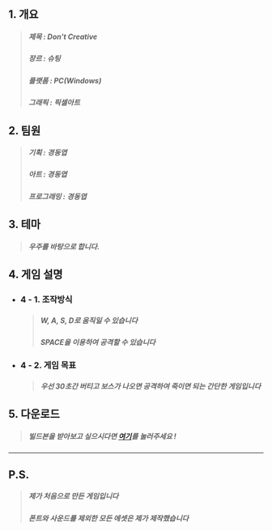 ## 1. 개요
  >##### 제목 : Don't Creative
  >##### 장르 : 슈팅 
  >##### 플랫폼 : PC(Windows)
  >##### 그래픽 : 픽셀아트  

## 2. 팀원 
  >##### 기획 : 경동엽
  >##### 아트 : 경동엽 
  >##### 프로그래밍 : 경동엽 

## 3. 테마 
  >##### 우주를 바탕으로 합니다.

## 4. 게임 설명 
  + ### 4 - 1. 조작방식
    >##### W, A, S, D로 움직일 수 있습니다
    >##### SPACE을 이용하여 공격할 수 있습니다
  + ### 4 - 2. 게임 목표
    >##### 우선 30초간 버티고 보스가 나오면 공격하여 죽이면 되는 간단한 게임입니다 

## 5. 다운로드 
  >##### 빌드본을 받아보고 싶으시다면 [여기][Download]를 눌러주세요 ! 
---

## P.S.
  >##### 제가 처음으로 만든 게임입니다 
  >##### 폰트와 사운드를 제외한 모든 에셋은 제가 제작했습니다

[Download]: https://drive.google.com/file/d/1Dy77sc_vRCrwLHtDppGD1K8F0ccVvJ70/view?usp=sharing
